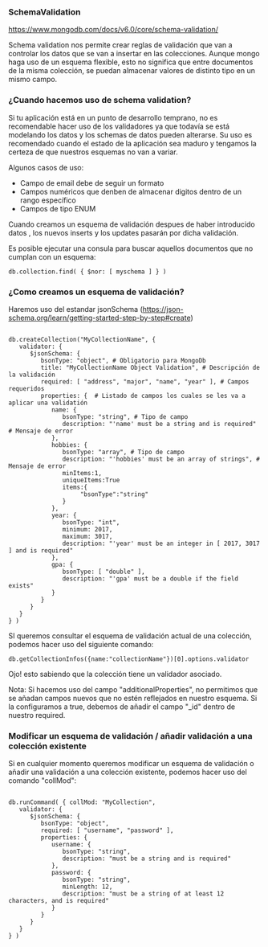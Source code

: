 ### SchemaValidation

https://www.mongodb.com/docs/v6.0/core/schema-validation/

Schema validation nos permite crear reglas de validación que van a controlar los datos que se van a insertar en 
las colecciones. Aunque mongo haga uso de un esquema flexible, esto no significa que entre documentos de la misma
colección, se puedan almacenar valores de distinto tipo en un mismo campo. 

### ¿Cuando hacemos uso de schema validation?

Si tu aplicación está en un punto de desarrollo temprano, no es recomendable hacer uso de los validadores ya que 
todavía se está modelando los datos y los schemas de datos pueden alterarse. Su uso es recomendado cuando el estado de la
aplicación sea maduro y tengamos la certeza de que nuestros esquemas no van a variar.

Algunos casos de uso:

- Campo de email debe de seguir un formato
- Campos numéricos que denben de almacenar digitos dentro de un rango específico
- Campos de tipo ENUM

Cuando creamos un esquema de validación despues de haber introducido datos , los nuevos inserts y los updates pasarán por 
dicha validación.

Es posible ejecutar una consula para buscar aquellos documentos que no cumplan con un esquema:

``` db.collection.find( { $nor: [ myschema ] } )  ```

### ¿Como creamos un esquema de validación?

Haremos uso del estandar jsonSchema (https://json-schema.org/learn/getting-started-step-by-step#create)

```
    
db.createCollection("MyCollectionName", {
   validator: {
      $jsonSchema: {
         bsonType: "object", # Obligatorio para MongoDb
         title: "MyCollectionName Object Validation", # Descripción de la validación
         required: [ "address", "major", "name", "year" ], # Campos requeridos
         properties: {  # Listado de campos los cuales se les va a aplicar una validatión
            name: {
               bsonType: "string", # Tipo de campo
               description: "'name' must be a string and is required" # Mensaje de error
            },
            hobbies: {
               bsonType: "array", # Tipo de campo
               description: "'hobbies' must be an array of strings", # Mensaje de error
               minItems:1,
               uniqueItems:True
               items:{
                    "bsonType":"string"
               }
            },
            year: {
               bsonType: "int",
               minimum: 2017,
               maximum: 3017,
               description: "'year' must be an integer in [ 2017, 3017 ] and is required"
            },
            gpa: {
               bsonType: [ "double" ],
               description: "'gpa' must be a double if the field exists"
            }
         }
      }
   }
} )
```

SI queremos consultar el esquema de validación actual de una colección, podemos hacer uso del siguiente comando:

``` db.getCollectionInfos({name:"collectionName"})[0].options.validator ```

Ojo! esto sabiendo que la colección tiene un validador asociado. 

Nota: Si hacemos uso del campo "additionalProperties", no permitimos que se añadan campos nuevos que no estén reflejados 
en nuestro esquema. Si la configuramos a true, debemos de añadir el campo "_id" dentro de nuestro required.

### Modificar un esquema de validación / añadir validación a una colección existente

Si en cualquier momento queremos modificar un esquema de validación o añadir una validación a una colección existente,
podemos hacer uso del comando "collMod":

```

db.runCommand( { collMod: "MyCollection",
   validator: {
      $jsonSchema: {
         bsonType: "object",
         required: [ "username", "password" ],
         properties: {
            username: {
               bsonType: "string",
               description: "must be a string and is required"
            },
            password: {
               bsonType: "string",
               minLength: 12,
               description: "must be a string of at least 12 characters, and is required"
            }
         }
      }
   }
} )



```

